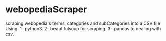 # webopediaScraper

scraping webopedia's terms, categories and subCategories into a CSV file
Using:
1- python3.
2- beautifulsoup for scraping.
3- pandas to dealing with csv.
